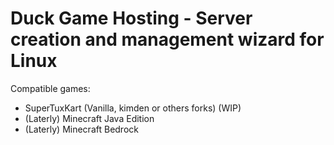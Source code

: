# Duck Game Hosting - Server creation and management wizard for Linux

Compatible games:
- SuperTuxKart (Vanilla, kimden or others forks) (WIP)
- (Laterly) Minecraft Java Edition
- (Laterly) Minecraft Bedrock
